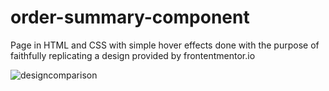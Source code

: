 # order-summary-component

Page in HTML and CSS with simple hover effects done with the purpose of faithfully replicating a design provided by frontentmentor.io

![designcomparison](https://user-images.githubusercontent.com/35283077/174834852-d59e682e-79f9-4752-b062-f146fade3209.gif)

